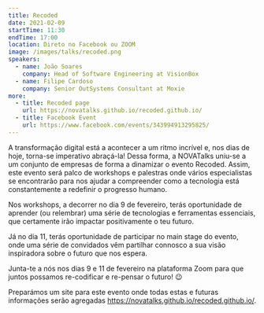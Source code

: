 ```yaml
---
title: Recoded
date: 2021-02-09
startTime: 11:30
endTime: 17:00
location: Direto no Facebook ou ZOOM
image: /images/talks/recoded.png
speakers:
  - name: João Soares
    company: Head of Software Engineering at VisionBox
  - name: Filipe Cardoso
    company: Senior OutSystems Consultant at Moxie
more:
  - title: Recoded page
    url: https://novatalks.github.io/recoded.github.io/
  - title: Facebook Event
    url: https://www.facebook.com/events/343994913295825/
---
```


A transformação digital está a acontecer a um ritmo incrível e, nos dias de hoje, torna-se imperativo abraçá-la!
Dessa forma, a NOVATalks uniu-se a um conjunto de empresas de forma a dinamizar o evento Recoded. Assim, este evento será palco de workshops e palestras onde vários especialistas se encontrarão para nos ajudar a compreender como a tecnologia está constantemente a redefinir o progresso humano.  

Nos workshops, a decorrer no dia 9 de fevereiro, terás oportunidade de aprender (ou relembrar) uma série de tecnologias e ferramentas essenciais, que certamente irão impactar positivamente o teu futuro.  

Já no dia 11, terás oportunidade de participar no main stage do evento, onde uma série de convidados vêm partilhar connosco a sua visão inspiradora sobre o futuro que nos espera.  

Junta-te a nós nos dias 9 e 11 de fevereiro na plataforma Zoom para que juntos possamos re-codificar e re-pensar o futuro! 😉  

Preparámos um site para este evento onde todas estas e futuras informações serão agregadas https://novatalks.github.io/recoded.github.io/.